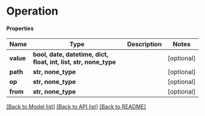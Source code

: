 # Operation

#### Properties
Name | Type | Description | Notes
------------ | ------------- | ------------- | -------------
**value** | **bool, date, datetime, dict, float, int, list, str, none_type** |  | [optional] 
**path** | **str, none_type** |  | [optional] 
**op** | **str, none_type** |  | [optional] 
**from** | **str, none_type** |  | [optional] 

[[Back to Model list]](../README.md#documentation-for-models) [[Back to API list]](../README.md#documentation-for-api-endpoints) [[Back to README]](../README.md)


